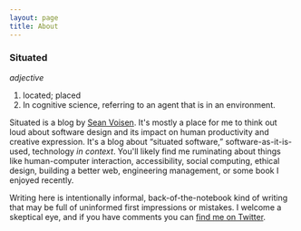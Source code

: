 ```yaml
---
layout: page
title: About
---
```


### Situated
_adjective_
1. located; placed
2. In cognitive science, referring to an agent that is in an environment.

Situated is a blog by [Sean Voisen](https://seanvoisen.com). It's mostly a place for me to think out loud about software design and its impact on human productivity and creative expression. It's a blog about “situated software,” software-as-it-is-used, technology _in context_. You'll likely find me ruminating about things like human-computer interaction, accessibility, social computing, ethical design, building a better web, engineering management, or some book I enjoyed recently.

Writing here is intentionally informal, back-of-the-notebook kind of writing that may be full of uninformed first impressions or mistakes. I welcome a skeptical eye, and if you have comments you can [find me on Twitter](https://twitter.com/svoisen).
